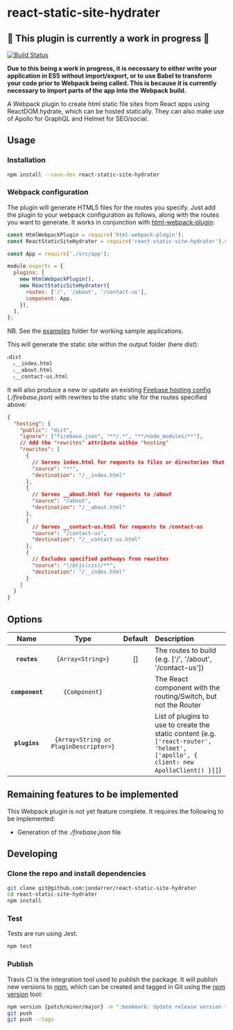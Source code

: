 # react-static-site-hydrater

## 🚧 This plugin is currently a work in progress 🚧

[![Build Status](https://travis-ci.com/jondarrer/react-static-site-hydrater.svg?branch=master)](https://travis-ci.com/jondarrer/react-static-site-hydrater)

**Due to this being a work in progress, it is necessary to either write your
application in ES5 without import/export, or to use Babel to transform your code
prior to Webpack being called. This is because it is currently necessary to
import parts of the app into the Webpack build.**

A Webpack plugin to create html static file sites from React apps using
ReactDOM.hydrate, which can be hosted statically. They can also make use of
Apollo for GraphQL and Helmet for SEO/social.

## Usage

### Installation

```bash
npm install --save-dev react-static-site-hydrater
```

### Webpack configuration

The plugin will generate HTML5 files for the routes you specify. Just add the
plugin to your webpack configuration as follows, along with the routes you want
to generate. It works in conjunction with
[html-webpack-plugin](https://github.com/jantimon/html-webpack-plugin):

```js
const HtmlWebpackPlugin = require('html-webpack-plugin');
const ReactStaticSiteHydrater = require('react-static-site-hydrater').default;

const App = require('./src/app');

module.exports = {
  plugins: [
    new HtmlWebpackPlugin(),
    new ReactStaticSiteHydrater({
      routes: ['/', '/about', '/contact-us'],
      component: App,
    }),
  ],
};
```

NB. See the [examples](./examples) folder for working sample applications.

This will generate the static site within the output folder (here _dist_):

```txt
˫dist
  ˫__index.html
  ˫__about.html
  ˫__contact-us.html
```

It will also produce a new or update an existing
[Firebase hosting config](https://firebase.google.com/docs/hosting/full-config)
(_./firebase.json_) with rewrites to the static site for the routes specified
above:

```json
{
  "hosting": {
    "public": "dist",
    "ignore": ["firebase.json", "**/.*", "**/node_modules/**"],
    // Add the "rewrites" attribute within "hosting"
    "rewrites": [
      {
        // Serves index.html for requests to files or directories that do not exist
        "source": "**",
        "destination": "/__index.html"
      },
      {
        // Serves __about.html for requests to /about
        "source": "/about",
        "destination": "/__about.html"
      },
      {
        // Serves __contact-us.html for requests to /contact-us
        "source": "/contact-us",
        "destination": "/__contact-us.html"
      },
      {
        // Excludes specified pathways from rewrites
        "source": "!/@(js|css)/**",
        "destination": "/__index.html"
      }
    ]
  }
}
```

## Options

|      Name       |                 Type                  | Default | Description                                                                                                                         |
| :-------------: | :-----------------------------------: | :-----: | :---------------------------------------------------------------------------------------------------------------------------------- |
|  **`routes`**   |           `{Array<String>}`           |   []    | The routes to build (e.g. ['/', '/about', '/contact-us'])                                                                           |
| **`component`** |             `{Component}`             |         | The React component with the routing/Switch, but not the Router                                                                     |
|  **`plugins`**  | `{Array<String or PluginDescriptor>}` |         | List of plugins to use to create the static content (e.g. `['react-router', 'helmet', ['apollo', { client: new ApolloClient() }]]`) |

## Remaining features to be implemented

This Webpack plugin is not yet feature complete. It requires the following to be
implemented:

- Generation of the _./firebase.json_ file

## Developing

### Clone the repo and install dependencies

```bash
git clone git@github.com:jondarrer/react-static-site-hydrater
cd react-static-site-hydrater
npm install
```

### Test

Tests are run using Jest.

```bash
npm test
```

### Publish

Travis CI is the integration tool used to publish the package. It will publish
new versions to [npm](https://docs.npmjs.com/cli/version), which can be created
and tagged in Git using the [npm version](https://docs.npmjs.com/cli/version)
tool:

```bash
npm version {patch/minor/major} -m ":bookmark: Update release version to %s"
git push
git push --tags
```
